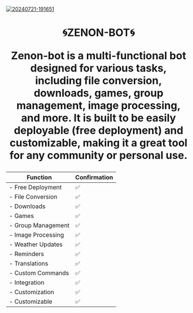 

 <a href="https://ibb.co/b5642Sg"><img src="https://i.ibb.co/Kx5tLMj/20240721-191651.jpg" alt="20240721-191651" border="0"></a>

#
<h1 align="center">🌀ZENON-BOT🌀</p>



 Zenon-bot is a multi-functional bot designed for various tasks, including file conversion, downloads, games, group management, image processing, and more. It is built to be easily deployable (free deployment) and customizable, making it a great tool for any community or personal use.




| Function   | Confirmation |
------------------|--------------
|- Free Deployment|✅️|
|- File Conversion|✅️|
|-      Downloads |✅️|
|-           Games|✅️|
|-   Group Management|✅️|
|-   Image Processing|✅️|
|-   Weather Updates|✅️|
|-   Reminders|✅️|
|-   Translations|✅️|
|-   Custom Commands|✅️|
|-   Integration|✅️|
|-   Customization|✅️|
|-   Customizable | ✅️|

